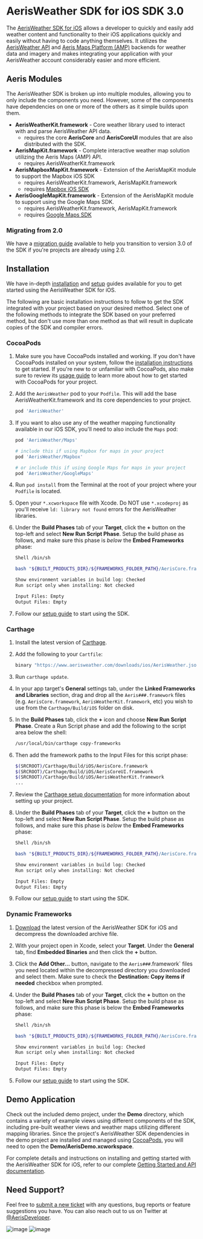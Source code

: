 AerisWeather SDK for iOS SDK 3.0
=============

The [AerisWeather SDK for iOS](https://www.aerisweather.com/support/docs/toolkits/aeris-ios-sdk/) allows a developer to quickly and easily add weather content and functionality to their iOS applications quickly and easily without having to code anything themselves. It utilizes the [AerisWeather API](http://www.aerisweather.com/support/docs/api/) and [Aeris Maps Platform (AMP)](http://www.aerisweather.com/support/docs/maps/) backends for weather data and imagery and makes integrating your application with your AerisWeather account considerably easier and more efficient.

## Aeris Modules

The AerisWeather SDK is broken up into multiple modules, allowing you to only include the components you need. However, some of the components have dependencies on one or more of the others as it simple builds upon them. 

* **AerisWeatherKit.framework** - Core weather library used to interact with and parse AerisWeather API data.
	* requires the core **AerisCore** and **AerisCoreUI** modules that are also distributed with the SDK. 
* **AerisMapKit.framework** - Complete interactive weather map solution utilizing the Aeris Maps (AMP) API.
	* requires AerisWeatherKit.framework
* **AerisMapboxMapKit.framework** - Extension of the AerisMapKit module to support the Mapbox iOS SDK
	* requires AerisWeatherKit.framework, AerisMapKit.framework
	* requires [Mapbox iOS SDK](https://www.mapbox.com/ios-sdk/)
* **AerisGoogleMapKit.framework** - Extension of the AerisMapKit module to support using the Google Maps SDK.
	* requires AerisWeatherKit.framework, AerisMapKit.framework
	* requires [Google Maps SDK](https://developers.google.com/maps/documentation/ios-sdk/)

### Migrating from 2.0
We have a [migration guide](https://www.aerisweather.com/support/docs/toolkits/aeris-ios-sdk/getting-started/3.0-migration-guide/) available to help you transition to version 3.0 of the SDK if you're projects are already using 2.0.
	
## Installation

We have in-depth [installation](https://www.aerisweather.com/support/docs/toolkits/aeris-ios-sdk/getting-started/installation/) and [setup](https://www.aerisweather.com/support/docs/toolkits/aeris-ios-sdk/getting-started/setup/) guides available for you to get started using the AerisWeather SDK for iOS. 

The following are basic installation instructions to follow to get the SDK integrated with your project based on your desired method. Select one of the following methods to integrate the SDK based on your preferred method, but don't use more than one method as that will result in duplicate copies of the SDK and compiler errors.

### CocoaPods
1. Make sure you have CocoaPods installed and working. If you don't have CocoaPods installed on your system, follow the [installation instructions](https://guides.cocoapods.org/using/getting-started.html) to get started. If you're new to or unfamiliar with CocoaPods, also make sure to review its [usage guide](https://guides.cocoapods.org/using/using-cocoapods.html) to learn more about how to get started with CocoaPods for your project.
2. Add the `AerisWeather` pod to your `Podfile`. This will add the base AerisWeatherKit.framework and its core dependencies to your project.
	
	```ruby
	pod 'AerisWeather'
	```
	
3. If you want to also use any of the weather mapping functionality available in our iOS SDK, you'll need to also include the `Maps` pod:

	```ruby
	pod 'AerisWeather/Maps'
	
	# include this if using Mapbox for maps in your project
	pod 'AerisWeather/Mapbox'
	
	# or include this if using Google Maps for maps in your project
	pod 'AerisWeather/GoogleMaps'
	```
		
4. Run `pod install` from the Terminal at the root of your project where your `Podfile` is located.
5. Open your `*.xcworkspace` file with Xcode. Do NOT use `*.xcodeproj` as you'll receive `ld: library not found` errors for the AerisWeather libraries.
6. Under the **Build Phases** tab of your **Target**, click the **+** button on the top-left and select **New Run Script Phase**. Setup the build phase as follows, and make sure this phase is *below* the **Embed Frameworks** phase:

	```sh
	Shell /bin/sh
	
	bash "${BUILT_PRODUCTS_DIR}/${FRAMEWORKS_FOLDER_PATH}/AerisCore.framework/strip-frameworks.sh"
	
	Show environment variables in build log: Checked
	Run script only when installing: Not checked
	
	Input Files: Empty
	Output Files: Empty
	```
5. Follow our [setup guide](https://www.aerisweather.com/support/docs/toolkits/aeris-ios-sdk/getting-started/setup/) to start using the SDK.

### Carthage
1. Install the latest version of [Carthage](https://github.com/Carthage/Carthage#installing-carthage).
2. Add the following to your `Cartfile`:
	
	```ruby
	binary "https://www.aerisweather.com/downloads/ios/AerisWeather.json"
	```

3. Run `carthage update`.
4. In your app target's **General** settings tab, under the **Linked Frameworks and Libraries** section, drag and drop all the `Aeris###.framework` files (e.g. `AerisCore.framework`, `AerisWeatherKit.framework`, etc) you wish to use from the `Carthage/Build/iOS` folder on disk.
5. In the **Build Phases** tab, click the **+** icon and choose **New Run Script Phase**. Create a Run Script phase and add the following to the script area below the shell:

	```bash
	/usr/local/bin/carthage copy-frameworks
	```

6. Then add the framework paths to the Input Files for this script phase:

	```bash
	$(SRCROOT)/Carthage/Build/iOS/AerisCore.framework
	$(SRCROOT)/Carthage/Build/iOS/AerisCoreUI.framework
	$(SRCROOT)/Carthage/Build/iOS/AerisWeatherKit.framework
	...
	```

7. Review the [Carthage setup documentation](https://github.com/Carthage/Carthage#if-youre-building-for-ios-tvos-or-watchos) for more information about setting up your project.

8. Under the **Build Phases** tab of your **Target**, click the **+** button on the top-left and select **New Run Script Phase**. Setup the build phase as follows, and make sure this phase is *below* the **Embed Frameworks** phase:

	```sh
	Shell /bin/sh
	
	bash "${BUILT_PRODUCTS_DIR}/${FRAMEWORKS_FOLDER_PATH}/AerisCore.framework/strip-frameworks.sh"
	
	Show environment variables in build log: Checked
	Run script only when installing: Not checked
	
	Input Files: Empty
	Output Files: Empty
	```
		
9. Follow our [setup guide](https://www.aerisweather.com/support/docs/toolkits/aeris-ios-sdk/getting-started/setup/) to start using the SDK.

### Dynamic Frameworks
1. [Download](http://cdn.aerisapi.com/sdk/ios/builds/latest.zip) the latest version of the AerisWeather SDK for iOS and decompress the downloaded archive file.
2. With your project open in Xcode, select your **Target**. Under the **General** tab, find **Embedded Binaries** and then click the **+** button.
3. Click the **Add Other...** button, navigate to the `Aeris###`.framework` files you need located within the decompressed directory you downloaded and select them. Make sure to check the **Destination: Copy items if needed** checkbox when prompted.
4. Under the **Build Phases** tab of your **Target**, click the **+** button on the top-left and select **New Run Script Phase**. Setup the build phase as follows, and make sure this phase is below the **Embed Frameworks** phase:

	```sh
	Shell /bin/sh
	
	bash "${BUILT_PRODUCTS_DIR}/${FRAMEWORKS_FOLDER_PATH}/AerisCore.framework/strip-frameworks.sh"
	
	Show environment variables in build log: Checked
	Run script only when installing: Not checked
	
	Input Files: Empty
	Output Files: Empty
	```
		
5. Follow our [setup guide](https://www.aerisweather.com/support/docs/toolkits/aeris-ios-sdk/getting-started/setup/) to start using the SDK.

## Demo Application

Check out the included demo project, under the **Demo** directory, which contains a variety of example views using different components of the SDK, including pre-built weather views and weather maps utilizing different mapping libraries. Since the project's AerisWeather SDK dependencies in the demo project are installed and managed using [CocoaPods](http://cocoapods.org), you will need to open the **Demo/AerisDemo.xcworkspace**.

For complete details and instructions on installing and getting started with the AerisWeather SDK for iOS, refer to our complete [Getting Started and API documentation](https://www.aerisweather.com/support/docs/toolkits/aeris-ios-sdk/getting-started/).

## Need Support?

Feel free to [submit a new ticket](http://helpdesk.aerisweather.com/) with any questions, bug reports or feature suggestions you have. You can also reach out to us on Twitter at [@AerisDeveloper](https://twitter.com/AerisDeveloper).

![image](http://www.aerisweather.com/img/docs/ios/docs-ios-screen-wxmap01.png)
![image](http://www.aerisweather.com/img/docs/ios/docs-ios-screen-wxviews01.png)